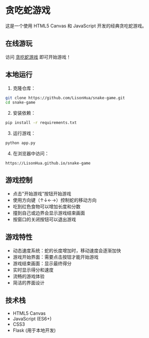 # 贪吃蛇游戏

这是一个使用 HTML5 Canvas 和 JavaScript 开发的经典贪吃蛇游戏。

## 在线游玩

访问 [贪吃蛇游戏](https://LisonHua.github.io/snake-game) 即可开始游戏！

## 本地运行

1. 克隆仓库：
```bash
git clone https://github.com/LisonHua/snake-game.git
cd snake-game
```

2. 安装依赖：
```bash
pip install -r requirements.txt
```

3. 运行游戏：
```bash
python app.py
```

4. 在浏览器中访问：
```
https://LisonHua.github.io/snake-game
```

## 游戏控制

- 点击"开始游戏"按钮开始游戏
- 使用方向键（↑↓←→）控制蛇的移动方向
- 吃到红色食物可以增加长度和分数
- 撞到自己或边界会显示游戏结束画面
- 按窗口的关闭按钮可以退出游戏

## 游戏特性

- 动态速度系统：蛇的长度增加时，移动速度会逐渐加快
- 游戏开始界面：需要点击按钮才能开始游戏
- 游戏结束画面：显示最终得分
- 实时显示得分和速度
- 流畅的游戏体验
- 简洁的界面设计

## 技术栈

- HTML5 Canvas
- JavaScript (ES6+)
- CSS3
- Flask (用于本地开发) 
